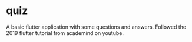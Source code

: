 # quiz
A basic flutter application with some questions and answers. Followed the 2019 flutter tutorial from academind on youtube.
